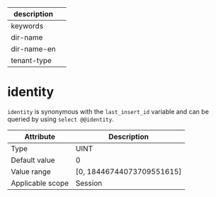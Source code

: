 |description||
|---|---|
|keywords||
|dir-name||
|dir-name-en||
|tenant-type||

# identity

`identity` is synonymous with the `last_insert_id` variable and can be queried by using `select @@identity`.

| **Attribute** | **Description** |
|--------|-----------------------------|
| Type | UINT |
| Default value | 0 |
| Value range | \[0, 18446744073709551615\] |
| Applicable scope | Session |
